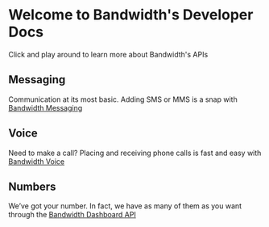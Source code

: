 # Welcome to Bandwidth's Developer Docs

Click and play around to learn more about Bandwidth's APIs

## Messaging

Communication at its most basic. Adding SMS or MMS is a snap with [Bandwidth Messaging](../messaging/messaging-home-page.md)

## Voice

Need to make a call? Placing and receiving phone calls is fast and easy with [Bandwidth Voice](../voice/voice-home-page.md)

## Numbers

We’ve got your number. In fact, we have as many of them as you want through the [Bandwidth Dashboard API](../numbers/numbers-home-page.md)
